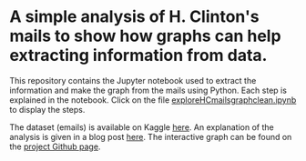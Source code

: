 # A simple analysis of H. Clinton's mails to show how graphs can help extracting information from data.

This repository contains the Jupyter notebook used to extract the information and make the graph from the mails using Python. Each step is explained in the notebook. Click on the file [exploreHCmailsgraphclean.ipynb](https://github.com/bricaud/HCmails/blob/master/exploreHCmailsgraphclean.ipynb) to display the steps.

The dataset (emails) is available on Kaggle [here](https://www.kaggle.com/kaggle/hillary-clinton-emails). An explanation of the analysis is given in a blog post [here](www.google.com). The interactive graph can be found on the [project Github page](https://bricaud.github.io/HCmails/).